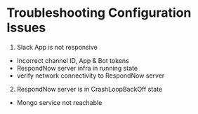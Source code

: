 # Troubleshooting Configuration Issues

1. Slack App is not responsive

- Incorrect channel ID, App & Bot tokens
- RespondNow server infra in running state 
- verify network connectivity to RespondNow server 

2. RespondNow server is in CrashLoopBackOff state

- Mongo service not reachable

 


